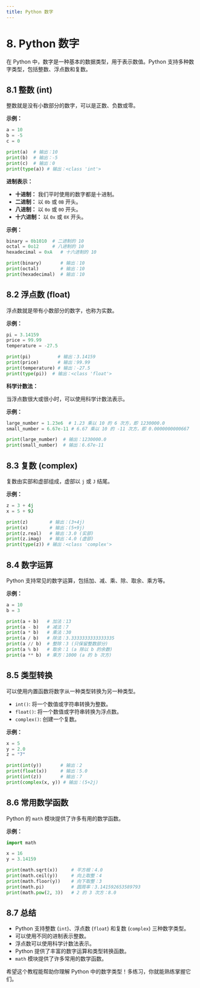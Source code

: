 ```yaml
---
title: Python 数字
---
```




# 8. Python 数字

在 Python 中，数字是一种基本的数据类型，用于表示数值。Python 支持多种数字类型，包括整数、浮点数和复数。

## 8.1 整数 (int)

整数就是没有小数部分的数字，可以是正数、负数或零。

**示例：**

```python
a = 10
b = -5
c = 0

print(a)  # 输出：10
print(b)  # 输出：-5
print(c)  # 输出：0
print(type(a)) # 输出：<class 'int'>
```

**进制表示：**

*   **十进制：** 我们平时使用的数字都是十进制。
*   **二进制：** 以 `0b` 或 `0B` 开头。
*   **八进制：** 以 `0o` 或 `0O` 开头。
*   **十六进制：** 以 `0x` 或 `0X` 开头。

**示例：**

```python
binary = 0b1010  # 二进制的 10
octal = 0o12     # 八进制的 10
hexadecimal = 0xA   # 十六进制的 10

print(binary)       # 输出：10
print(octal)        # 输出：10
print(hexadecimal)  # 输出：10
```

## 8.2 浮点数 (float)

浮点数就是带有小数部分的数字，也称为实数。

**示例：**

```python
pi = 3.14159
price = 99.99
temperature = -27.5

print(pi)          # 输出：3.14159
print(price)       # 输出：99.99
print(temperature) # 输出：-27.5
print(type(pi))  # 输出：<class 'float'>
```

**科学计数法：**

当浮点数很大或很小时，可以使用科学计数法表示。

**示例：**

```python
large_number = 1.23e6  # 1.23 乘以 10 的 6 次方，即 1230000.0
small_number = 6.67e-11 # 6.67 乘以 10 的 -11 次方，即 0.0000000000667

print(large_number)  # 输出：1230000.0
print(small_number)  # 输出：6.67e-11
```

## 8.3 复数 (complex)

复数由实部和虚部组成，虚部以 `j` 或 `J` 结尾。

**示例：**

```python
z = 3 + 4j
x = 5 + 9J

print(z)        # 输出：(3+4j)
print(x)        # 输出：(5+9j)
print(z.real)   # 输出：3.0 (实部)
print(z.imag)   # 输出：4.0 (虚部)
print(type(z)) # 输出：<class 'complex'>
```

## 8.4 数字运算

Python 支持常见的数字运算，包括加、减、乘、除、取余、乘方等。

**示例：**

```python
a = 10
b = 3

print(a + b)   # 加法：13
print(a - b)   # 减法：7
print(a * b)   # 乘法：30
print(a / b)   # 除法：3.3333333333333335
print(a // b)  # 整除：3 (只保留整数部分)
print(a % b)   # 取余：1 (a 除以 b 的余数)
print(a ** b)  # 乘方：1000 (a 的 b 次方)
```

## 8.5 类型转换

可以使用内置函数将数字从一种类型转换为另一种类型。

*   `int()`:  将一个数值或字符串转换为整数。
*   `float()`: 将一个数值或字符串转换为浮点数。
*   `complex()`: 创建一个复数。

**示例：**

```python
x = 5
y = 2.0
z = "7"

print(int(y))       # 输出：2
print(float(x))     # 输出：5.0
print(int(z))       # 输出：7
print(complex(x, y)) # 输出：(5+2j)
```

## 8.6 常用数学函数

Python 的 `math` 模块提供了许多有用的数学函数。

**示例：**

```python
import math

x = 16
y = 3.14159

print(math.sqrt(x))     # 平方根：4.0
print(math.ceil(y))     # 向上取整：4
print(math.floor(y))    # 向下取整：3
print(math.pi)          # 圆周率：3.141592653589793
print(math.pow(2, 3))   # 2 的 3 次方：8.0
```

## 8.7 总结

*   Python 支持整数 (`int`)、浮点数 (`float`) 和复数 (`complex`) 三种数字类型。
*   可以使用不同的进制表示整数。
*   浮点数可以使用科学计数法表示。
*   Python 提供了丰富的数字运算和类型转换函数。
*   `math` 模块提供了许多常用的数学函数。

希望这个教程能帮助你理解 Python 中的数字类型！多练习，你就能熟练掌握它们。

